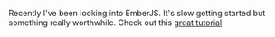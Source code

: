 Recently I've been looking into EmberJS. It's slow getting started but
something really worthwhile. Check out this [great
tutorial](http://trek.github.com)
